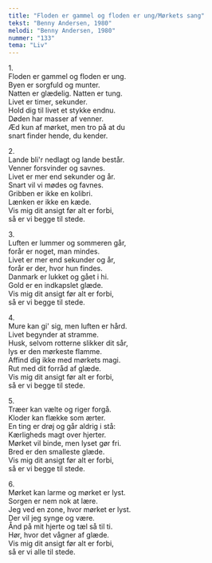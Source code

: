 ```yaml
---
title: "Floden er gammel og floden er ung/Mørkets sang"
tekst: "Benny Andersen, 1980"
melodi: "Benny Andersen, 1980"
nummer: "133"
tema: "Liv"
---
```

1.<br>
Floden er gammel og floden er ung.<br>
Byen er sorgfuld og munter.<br>
Natten er glædelig. Natten er tung.<br>
Livet er timer, sekunder.<br>
Hold dig til livet et stykke endnu.<br>
Døden har masser af venner.<br>
Æd kun af mørket, men tro på at du<br>
snart finder hende, du kender.<br>

2.<br>
Lande bli'r nedlagt og lande består.<br>
Venner forsvinder og savnes.<br>
Livet er mer end sekunder og år.<br>
Snart vil vi mødes og favnes.<br>
Gribben er ikke en kolibri.<br>
Lænken er ikke en kæde.<br>
Vis mig dit ansigt før alt er forbi,<br>
så er vi begge til stede.<br>

3.<br>
Luften er lummer og sommeren går,<br>
forår er noget, man mindes.<br>
Livet er mer end sekunder og år,<br>
forår er der, hvor hun findes.<br>
Danmark er lukket og gået i hi.<br>
Gold er en indkapslet glæde.<br>
Vis mig dit ansigt før alt er forbi,<br>
så er vi begge til stede.<br>

4.<br>
Mure kan gi' sig, men luften er hård.<br>
Livet begynder at stramme.<br>
Husk, selvom rotterne slikker dit sår,<br>
lys er den mørkeste flamme.<br>
Affind dig ikke med mørkets magi.<br>
Rut med dit forråd af glæde.<br>
Vis mig dit ansigt før alt er forbi,<br>
så er vi begge til stede.<br>

5.<br>
Træer kan vælte og riger forgå.<br>
Kloder kan flække som ærter.<br>
En ting er drøj og går aldrig i stå:<br>
Kærligheds magt over hjerter.<br>
Mørket vil binde, men lyset gør fri.<br>
Bred er den smalleste glæde.<br>
Vis mig dit ansigt før alt er forbi,<br>
så er vi begge til stede.<br>

6.<br>
Mørket kan larme og mørket er lyst.<br>
Sorgen er nem nok at lære.<br>
Jeg ved en zone, hvor mørket er lyst.<br>
Der vil jeg synge og være.<br>
Ånd på mit hjerte og tæl så til ti.<br>
Hør, hvor det vågner af glæde.<br>
Vis mig dit ansigt før alt er forbi,<br>
så er vi alle til stede.<br>
